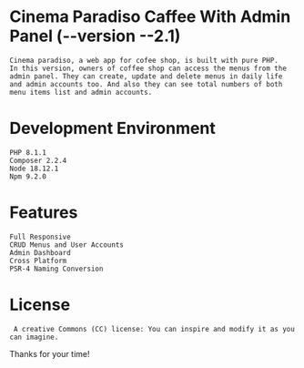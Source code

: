 # Cinema Paradiso Caffee With Admin Panel (--version --2.1)

    Cinema paradiso, a web app for cofee shop, is built with pure PHP.
    In this version, owners of coffee shop can access the menus from the admin panel. They can create, update and delete menus in daily life and admin accounts too. And also they can see total numbers of both menu items list and admin accounts.


# Development Environment

    PHP 8.1.1
    Composer 2.2.4
    Node 18.12.1
    Npm 9.2.0


# Features

    Full Responsive
    CRUD Menus and User Accounts
    Admin Dashboard
    Cross Platform
    PSR-4 Naming Conversion


# License

     A creative Commons (CC) license: You can inspire and modify it as you can imagine.
 Thanks for your time!